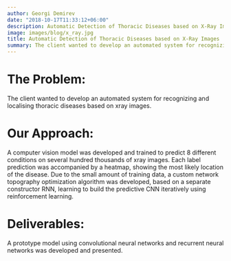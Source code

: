 ```yaml
---
author: Georgi Demirev
date: "2018-10-17T11:33:12+06:00"
description: Automatic Detection of Thoracic Diseases based on X-Ray Images
image: images/blog/x_ray.jpg
title: Automatic Detection of Thoracic Diseases based on X-Ray Images
summary: The client wanted to develop an automated system for recognizing and localising thoracic diseases ...
---
```


# The Problem:

The client wanted to develop an automated system for recognizing and localising thoracic diseases based on xray images.

# Our Approach:

A computer vision model was developed and trained to predict 8 different conditions on several hundred thousands of xray images. Each label prediction was accompanied by a heatmap, showing the most likely location of the disease. Due to the small amount of training data, a custom network topography optimization algorithm was developed, based on a separate constructor RNN, learning to build the predictive CNN iteratively using reinforcement learning.

# Deliverables:

A prototype model using convolutional neural networks and recurrent neural networks was developed and presented.
